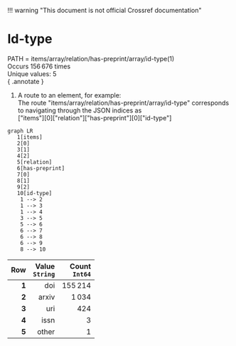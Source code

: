 !!! warning "This document is not official Crossref documentation"
# Id-type
PATH = items/array/relation/has-preprint/array/id-type(1)  
Occurs 156 676 times  
Unique values: 5  
{ .annotate }

1. A route to an element, for example:  
   The route "items/array/relation/has-preprint/array/id-type" corresponds to navigating through the JSON indices as  
   ["items"][0]["relation"]["has-preprint"][0]["id-type"]  

```mermaid
graph LR
   1[items]
   2[0]
   3[1]
   4[2]
   5[relation]
   6[has-preprint]
   7[0]
   8[1]
   9[2]
   10[id-type]
    1 --> 2
    1 --> 3
    1 --> 4
    3 --> 5
    5 --> 6
    6 --> 7
    6 --> 8
    6 --> 9
    8 --> 10
```

| **Row** | **Value**<br>`String` | **Count**<br>`Int64` |
|--------:|----------------------:|---------------------:|
| **1**   | doi                   | 155 214              |
| **2**   | arxiv                 | 1 034                |
| **3**   | uri                   | 424                  |
| **4**   | issn                  | 3                    |
| **5**   | other                 | 1                    |

